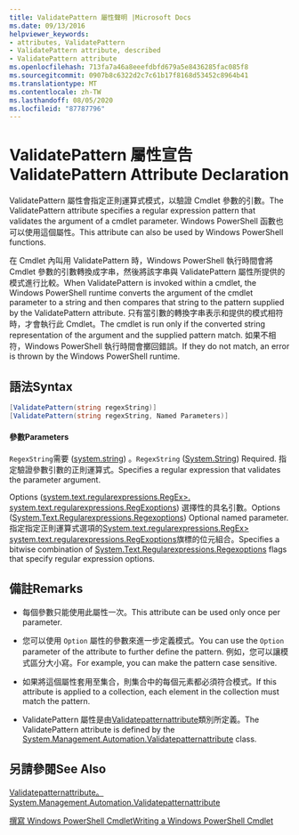 ```yaml
---
title: ValidatePattern 屬性聲明 |Microsoft Docs
ms.date: 09/13/2016
helpviewer_keywords:
- attributes, ValidatePattern
- ValidatePattern attribute, described
- ValidatePattern attribute
ms.openlocfilehash: 713fa7a46a8eeefdbfd679a5e8436285fac085f8
ms.sourcegitcommit: 0907b8c6322d2c7c61b17f8168d53452c8964b41
ms.translationtype: MT
ms.contentlocale: zh-TW
ms.lasthandoff: 08/05/2020
ms.locfileid: "87787796"
---
```

# <a name="validatepattern-attribute-declaration"></a><span data-ttu-id="d368e-102">ValidatePattern 屬性宣告</span><span class="sxs-lookup"><span data-stu-id="d368e-102">ValidatePattern Attribute Declaration</span></span>

<span data-ttu-id="d368e-103">ValidatePattern 屬性會指定正則運算式模式，以驗證 Cmdlet 參數的引數。</span><span class="sxs-lookup"><span data-stu-id="d368e-103">The ValidatePattern attribute specifies a regular expression pattern that validates the argument of a cmdlet parameter.</span></span> <span data-ttu-id="d368e-104">Windows PowerShell 函數也可以使用這個屬性。</span><span class="sxs-lookup"><span data-stu-id="d368e-104">This attribute can also be used by Windows PowerShell functions.</span></span>

<span data-ttu-id="d368e-105">在 Cmdlet 內叫用 ValidatePattern 時，Windows PowerShell 執行時間會將 Cmdlet 參數的引數轉換成字串，然後將該字串與 ValidatePattern 屬性所提供的模式進行比較。</span><span class="sxs-lookup"><span data-stu-id="d368e-105">When ValidatePattern is invoked within a cmdlet, the Windows PowerShell runtime converts the argument of the cmdlet parameter to a string and then compares that string to the pattern supplied by the ValidatePattern attribute.</span></span> <span data-ttu-id="d368e-106">只有當引數的轉換字串表示和提供的模式相符時，才會執行此 Cmdlet。</span><span class="sxs-lookup"><span data-stu-id="d368e-106">The cmdlet is run only if the converted string representation of the argument and the supplied pattern match.</span></span> <span data-ttu-id="d368e-107">如果不相符，Windows PowerShell 執行時間會擲回錯誤。</span><span class="sxs-lookup"><span data-stu-id="d368e-107">If they do not match, an error is thrown by the Windows PowerShell runtime.</span></span>

## <a name="syntax"></a><span data-ttu-id="d368e-108">語法</span><span class="sxs-lookup"><span data-stu-id="d368e-108">Syntax</span></span>

```csharp
[ValidatePattern(string regexString)]
[ValidatePattern(string regexString, Named Parameters)]
```

#### <a name="parameters"></a><span data-ttu-id="d368e-109">參數</span><span class="sxs-lookup"><span data-stu-id="d368e-109">Parameters</span></span>

<span data-ttu-id="d368e-110">`RegexString`需要 ([system.string](/dotnet/api/System.String)) 。</span><span class="sxs-lookup"><span data-stu-id="d368e-110">`RegexString` ([System.String](/dotnet/api/System.String)) Required.</span></span> <span data-ttu-id="d368e-111">指定驗證參數引數的正則運算式。</span><span class="sxs-lookup"><span data-stu-id="d368e-111">Specifies a regular expression that validates the parameter argument.</span></span>

<span data-ttu-id="d368e-112">Options ([system.text.regularexpressions.RegEx>. system.text.regularexpressions.RegExoptions](/dotnet/api/System.Text.RegularExpressions.RegexOptions)) 選擇性的具名引數。</span><span class="sxs-lookup"><span data-stu-id="d368e-112">Options ([System.Text.Regularexpressions.Regexoptions](/dotnet/api/System.Text.RegularExpressions.RegexOptions)) Optional named parameter.</span></span> <span data-ttu-id="d368e-113">指定指定正則運算式選項的[System.text.regularexpressions.RegEx> system.text.regularexpressions.RegExoptions](/dotnet/api/System.Text.RegularExpressions.RegexOptions)旗標的位元組合。</span><span class="sxs-lookup"><span data-stu-id="d368e-113">Specifies a bitwise combination of [System.Text.Regularexpressions.Regexoptions](/dotnet/api/System.Text.RegularExpressions.RegexOptions) flags that specify regular expression options.</span></span>

## <a name="remarks"></a><span data-ttu-id="d368e-114">備註</span><span class="sxs-lookup"><span data-stu-id="d368e-114">Remarks</span></span>

- <span data-ttu-id="d368e-115">每個參數只能使用此屬性一次。</span><span class="sxs-lookup"><span data-stu-id="d368e-115">This attribute can be used only once per parameter.</span></span>

- <span data-ttu-id="d368e-116">您可以使用 `Option` 屬性的參數來進一步定義模式。</span><span class="sxs-lookup"><span data-stu-id="d368e-116">You can use the `Option` parameter of the attribute to further define the pattern.</span></span> <span data-ttu-id="d368e-117">例如，您可以讓模式區分大小寫。</span><span class="sxs-lookup"><span data-stu-id="d368e-117">For example, you can make the pattern case sensitive.</span></span>

- <span data-ttu-id="d368e-118">如果將這個屬性套用至集合，則集合中的每個元素都必須符合模式。</span><span class="sxs-lookup"><span data-stu-id="d368e-118">If this attribute is applied to a collection, each element in the collection must match the pattern.</span></span>

- <span data-ttu-id="d368e-119">ValidatePattern 屬性是由[Validatepatternattribute](/dotnet/api/System.Management.Automation.ValidatePatternAttribute)類別所定義。</span><span class="sxs-lookup"><span data-stu-id="d368e-119">The ValidatePattern attribute is defined by the [System.Management.Automation.Validatepatternattribute](/dotnet/api/System.Management.Automation.ValidatePatternAttribute) class.</span></span>

## <a name="see-also"></a><span data-ttu-id="d368e-120">另請參閱</span><span class="sxs-lookup"><span data-stu-id="d368e-120">See Also</span></span>

[<span data-ttu-id="d368e-121">Validatepatternattribute。</span><span class="sxs-lookup"><span data-stu-id="d368e-121">System.Management.Automation.Validatepatternattribute</span></span>](/dotnet/api/System.Management.Automation.ValidatePatternAttribute)

[<span data-ttu-id="d368e-122">撰寫 Windows PowerShell Cmdlet</span><span class="sxs-lookup"><span data-stu-id="d368e-122">Writing a Windows PowerShell Cmdlet</span></span>](./writing-a-windows-powershell-cmdlet.md)
